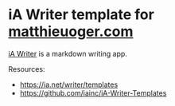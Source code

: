 # iA Writer template for [matthieuoger.com](https://matthieuoger.com/)

[iA Writer](https://ia.net/writer) is a markdown writing app.

Resources:

- https://ia.net/writer/templates
- https://github.com/iainc/iA-Writer-Templates
